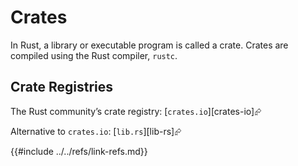 # Crates

In Rust, a library or executable program is called a crate. Crates are compiled using the Rust compiler, `rustc`.

## Crate Registries

The Rust community’s crate registry: [`crates.io`][crates-io]⮳

Alternative to `crates.io`: [`lib.rs`][lib-rs]⮳

{{#include ../../refs/link-refs.md}}
